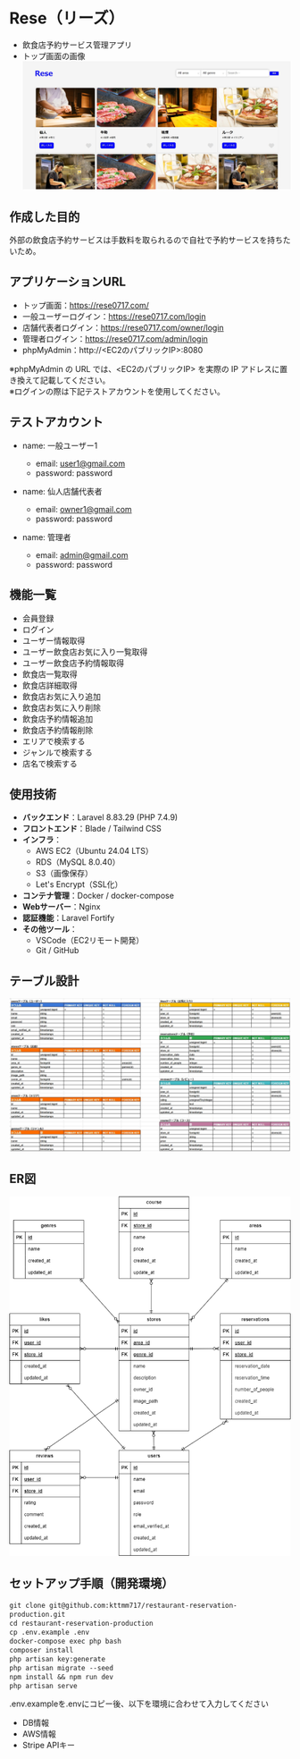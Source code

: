 # Rese（リーズ）
- 飲食店予約サービス管理アプリ
- トップ画面の画像
![alt](ReseTop.jpg)

## 作成した目的
外部の飲食店予約サービスは手数料を取られるので自社で予約サービスを持ちたいため。

## アプリケーションURL
- トップ画面：https://rese0717.com/
- 一般ユーザーログイン：https://rese0717.com/login
- 店舗代表者ログイン：https://rese0717.com/owner/login
- 管理者ログイン：https://rese0717.com/admin/login
- phpMyAdmin：http://<EC2のパブリックIP>:8080

※phpMyAdmin の URL では、<EC2のパブリックIP> を実際の IP アドレスに置き換えて記載してください。<br>
※ログインの際は下記テストアカウントを使用してください。

## テストアカウント
- name: 一般ユーザー1  
  - email: user1@gmail.com  
  - password: password  

- name: 仙人店舗代表者  
  - email: owner1@gmail.com  
  - password: password  

- name: 管理者  
  - email: admin@gmail.com  
  - password: password

## 機能一覧
- 会員登録
- ログイン
- ユーザー情報取得
- ユーザー飲食店お気に入り一覧取得
- ユーザー飲食店予約情報取得
- 飲食店一覧取得
- 飲食店詳細取得
- 飲食店お気に入り追加
- 飲食店お気に入り削除
- 飲食店予約情報追加
- 飲食店予約情報削除
- エリアで検索する
- ジャンルで検索する
- 店名で検索する

## 使用技術
- **バックエンド**：Laravel 8.83.29 (PHP 7.4.9)
- **フロントエンド**：Blade / Tailwind CSS
- **インフラ**：
  - AWS EC2（Ubuntu 24.04 LTS）
  - RDS（MySQL 8.0.40）
  - S3（画像保存）
  - Let's Encrypt（SSL化）
- **コンテナ管理**：Docker / docker-compose
- **Webサーバー**：Nginx
- **認証機能**：Laravel Fortify
- **その他ツール**：
  - VSCode（EC2リモート開発）
  - Git / GitHub

## テーブル設計
![alt](table.jpg)

## ER図
![alt](er.png)

## セットアップ手順（開発環境）
```
git clone git@github.com:kttmm717/restaurant-reservation-production.git
cd restaurant-reservation-production
cp .env.example .env
docker-compose exec php bash
composer install
php artisan key:generate
php artisan migrate --seed
npm install && npm run dev
php artisan serve
```
.env.exampleを.envにコピー後、以下を環境に合わせて入力してください
- DB情報
- AWS情報
- Stripe APIキー
